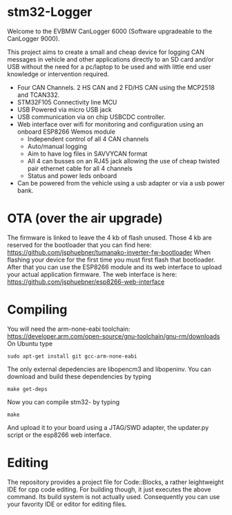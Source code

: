 # stm32-Logger
Welcome to the EVBMW CanLogger 6000 (Software upgradeable to the CanLogger 9000).

This project aims to create a small and cheap device for logging CAN messages in vehicle and other applications directly to an SD card and/or USB
without the need for a pc/laptop to be used and with little end user knowledge or intervention required.

- Four CAN Channels. 2 HS CAN and 2 FD/HS CAN using the MCP2518 and TCAN332.
- STM32F105 Connectivity line MCU
- USB Powered via micro USB jack
- USB communication via on chip USBCDC controller.
- Web interface over wifi for monitoring and configuration using an onboard ESP8266 Wemos module
  - Independent control of all 4 CAN channels
  - Auto/manual logging
  - Aim to have log files in SAVVYCAN format
  - All 4 can busses on an RJ45 jack allowing the use of cheap twisted pair ethernet cable for all 4 channels
  - Status and power leds onboard
- Can be powered from the vehicle using a usb adapter or via a usb power bank.

# OTA (over the air upgrade)
The firmware is linked to leave the 4 kb of flash unused. Those 4 kb are reserved for the bootloader
that you can find here: https://github.com/jsphuebner/tumanako-inverter-fw-bootloader
When flashing your device for the first time you must first flash that bootloader. After that you can
use the ESP8266 module and its web interface to upload your actual application firmware.
The web interface is here: https://github.com/jsphuebner/esp8266-web-interface

# Compiling
You will need the arm-none-eabi toolchain: https://developer.arm.com/open-source/gnu-toolchain/gnu-rm/downloads
On Ubuntu type

`sudo apt-get install git gcc-arm-none-eabi`

The only external depedencies are libopencm3 and libopeninv. You can download and build these dependencies by typing

`make get-deps`

Now you can compile stm32-<yourname> by typing

`make`

And upload it to your board using a JTAG/SWD adapter, the updater.py script or the esp8266 web interface.

# Editing
The repository provides a project file for Code::Blocks, a rather leightweight IDE for cpp code editing.
For building though, it just executes the above command. Its build system is not actually used.
Consequently you can use your favority IDE or editor for editing files.

